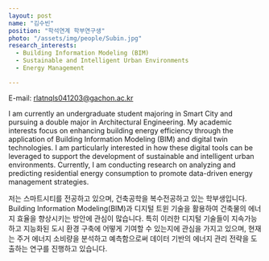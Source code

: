 ```yaml
---
layout: post
name: "김수빈"
position: "학석연계 학부연구생"
photo: "/assets/img/people/Subin.jpg"
research_interests:
  - Building Information Modeling (BIM)
  - Sustainable and Intelligent Urban Environments
  - Energy Management

---
```

E-mail: rlatnqls041203@gachon.ac.kr

I am currently an undergraduate student majoring in Smart City and pursuing a double major in Architectural Engineering. My academic interests focus on enhancing building energy efficiency through the application of Building Information Modeling (BIM) and digital twin technologies. I am particularly interested in how these digital tools can be leveraged to support the development of sustainable and intelligent urban environments. Currently, I am conducting research on analyzing and predicting residential energy consumption to promote data-driven energy management strategies.

저는 스마트시티를 전공하고 있으며, 건축공학을 복수전공하고 있는 학부생입니다. Building Information Modeling(BIM)과 디지털 트윈 기술을 활용하여 건축물의 에너지 효율을 향상시키는 방안에 관심이 많습니다. 특히 이러한 디지털 기술들이 지속가능하고 지능화된 도시 환경 구축에 어떻게 기여할 수 있는지에 관심을 가지고 있으며, 현재는 주거 에너지 소비량을 분석하고 예측함으로써 데이터 기반의 에너지 관리 전략을 도출하는 연구를 진행하고 있습니다.
